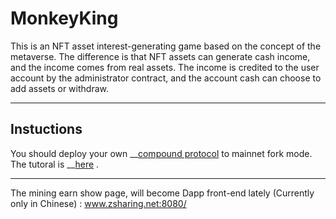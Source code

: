 # MonkeyKing

This is an NFT asset interest-generating game based on the concept of the metaverse. The difference is that NFT assets can generate cash income, and the income comes from real assets. The income is credited to the user account by the administrator contract, and the account cash can choose to add assets or withdraw.

***********************************************************

## Instuctions

You should deploy your own __[compound protocol](https://github.com/compound-finance/compound-protocol) to mainnet fork mode. 
The tutoral is __[here](https://github.com/Dapp-Learning-DAO/Dapp-Learning/blob/main/defi/Compound/contract/Compound%E5%90%88%E7%BA%A6%E9%83%A8%E7%BD%B2.md) .

***********************************************************

The mining earn show page, will become Dapp front-end lately (Currently only in Chinese) : www.zsharing.net:8080/